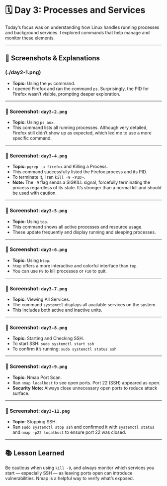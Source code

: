 
# 🗓️ Day 3: Processes and Services

Today’s focus was on understanding how Linux handles running processes and background services. I explored commands that help manage and monitor these elements.

---

## 📸 Screenshots & Explanations

### (./day2-1.png)
- **Topic:** Using the `ps` command.
- I opened Firefox and ran the command `ps`. Surprisingly, the PID for Firefox wasn’t visible, prompting deeper exploration.

---

### 🔹 Screenshot: `day3-2.png`
- **Topic:** Using `ps aux`.
- This command lists all running processes. Although very detailed, Firefox still didn’t show up as expected, which led me to use a more specific command.

---

### 🔹 Screenshot: `day3-4.png`
- **Topic:** `pgrep -a firefox` and Killing a Process.
- This command successfully listed the Firefox process and its PID.
- To terminate it, I ran `kill -9 <PID>`.
- **Note:** The `-9` flag sends a SIGKILL signal, forcefully terminating the process regardless of its state. It’s stronger than a normal kill and should be used with caution.

---

### 🔹 Screenshot: `day3-5.png`
- **Topic:** Using `top`.
- This command shows all active processes and resource usage.
- These update frequently and display running and sleeping processes.

---

### 🔹 Screenshot: `day3-6.png`
- **Topic:** Using `htop`.
- `htop` offers a more interactive and colorful interface than `top`.
- You can use `F9` to kill processes or `F10` to quit.

---

### 🔹 Screenshot: `day3-7.png`
- **Topic:** Viewing All Services.
- The command `systemctl` displays all available services on the system.
- This includes both active and inactive units.

---

### 🔹 Screenshot: `day3-8.png`
- **Topic:** Starting and Checking SSH.
- To start SSH: `sudo systemctl start ssh`
- To confirm it’s running: `sudo systemctl status ssh`

---

### 🔹 Screenshot: `day3-9.png`
- **Topic:** Nmap Port Scan.
- Ran `nmap localhost` to see open ports. Port 22 (SSH) appeared as open.
- **Security Note:** Always close unnecessary open ports to reduce attack surface.

---

### 🔹 Screenshot: `day3-11.png`
- **Topic:** Stopping SSH.
- Ran `sudo systemctl stop ssh` and confirmed it with `systemctl status` and `nmap -p22 localhost` to ensure port 22 was closed.

---

## 📚 Lesson Learned

Be cautious when using `kill -9`, and always monitor which services you start — especially SSH — as leaving ports open can introduce vulnerabilities. Nmap is a helpful way to verify what’s exposed.

